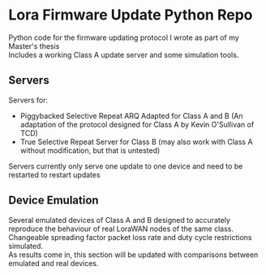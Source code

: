 # Lora Firmware Update Python Repo
Python code for the firmware updating protocol I wrote as part of my Master's thesis  
Includes a working Class A update server and some simulation tools.

## Servers  
Servers for:
  - Piggybacked Selective Repeat ARQ Adapted for Class A and B (An adaptation of the protocol designed for Class A by Kevin O'Sullivan of TCD)
  - True Selective Repeat Server for Class B (may also work with Class A without modification, but that is untested)  
    
Servers currently only serve one update to one device and need to be restarted to restart updates  
  
## Device Emulation  
Several emulated devices of Class A and B designed to accurately reproduce the behaviour of real LoraWAN nodes of the same class. Changeable spreading factor packet loss rate and duty cycle restrictions simulated.  
As results come in, this section will be updated with comparisons between emulated and real devices.
